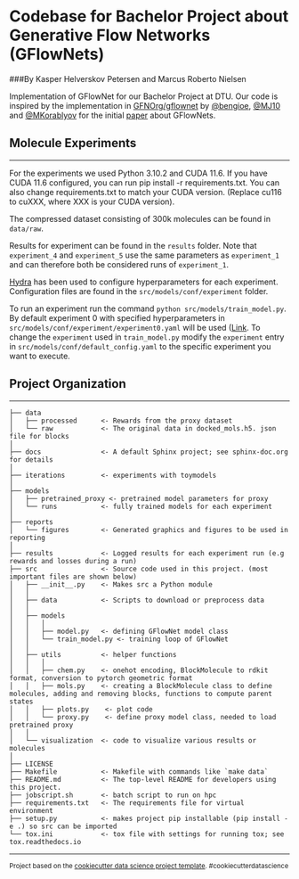 Codebase for Bachelor Project about Generative Flow Networks (GFlowNets)
==============================
###By Kasper Helverskov Petersen and Marcus Roberto Nielsen

Implementation of GFlowNet for our Bachelor Project at DTU. Our code is inspired by the implementation in [GFNOrg/gflownet](GFNOrg/gflownet) by [@bengioe](https://github.com/bengioe), [@MJ10](https://github.com/MJ10) and [@MKorablyov](https://github.com/MKorablyov) for the initial [paper](https://arxiv.org/abs/2106.04399) about GFlowNets.

## Molecule Experiments
-----------
For the experiments we used Python 3.10.2 and CUDA 11.6. If you have CUDA 11.6 configured, you can run pip install -r requirements.txt. You can also change requirements.txt to match your CUDA version. (Replace cu116 to cuXXX, where XXX is your CUDA version).

The compressed dataset consisting of 300k molecules can be found in `data/raw`.

Results for experiment can be found in the `results` folder. Note that `experiment_4` and `experiment_5` use the same parameters as `experiment_1` and can therefore both be considered runs of `experiment_1`.

[Hydra](https://hydra.cc/docs/intro/) has been used to configure hyperparameters for each experiment. Configuration files are found in the `src/models/conf/experiment` folder.

To run an experiment run the command `python src/models/train_model.py`. By default experiment 0 with specified hyperparameters in `src/models/conf/experiment/experiment0.yaml` will be used ([Link](https://github.com/khelverskovp/gflownets/blob/main/src/models/conf/experiment/experiment0.yaml). To change the `experiment` used in `train_model.py` modify the `experiment` entry in `src/models/conf/default_config.yaml` to the specific experiment you want to execute.

## Project Organization
------------

    ├── data
    │   ├── processed      <- Rewards from the proxy dataset
    │   └── raw            <- The original data in docked_mols.h5. json file for blocks
    │
    ├── docs               <- A default Sphinx project; see sphinx-doc.org for details
    │
    ├── iterations         <- experiments with toymodels
    │
    ├── models             
    │   ├── pretrained_proxy <- pretrained model parameters for proxy
    │   └── runs           <- fully trained models for each experiment
    │
    ├── reports            
    │   └── figures        <- Generated graphics and figures to be used in reporting
    │
    ├── results            <- Logged results for each experiment run (e.g rewards and losses during a run)   
    ├── src                <- Source code used in this project. (most important files are shown below)
    │   ├── __init__.py    <- Makes src a Python module
    │   │
    │   ├── data           <- Scripts to download or preprocess data
    │   │
    │   ├── models         
    │   │   │
    │   │   ├── model.py   <- defining GFlowNet model class
    │   │   └── train_model.py <- training loop of GFlowNet
    │   │
    │   ├── utils          <- helper functions
    │   │   │                
    │   │   ├── chem.py    <- onehot encoding, BlockMolecule to rdkit format, conversion to pytorch geometric format
    │   │   ├── mols.py    <- creating a BlockMolecule class to define molecules, adding and removing blocks, functions to compute parent states
    │   │   ├── plots.py    <- plot code
    │   │   └── proxy.py    <- define proxy model class, needed to load pretrained proxy
    │   │
    │   └── visualization  <- code to visualize various results or molecules          
    │
    ├── LICENSE
    ├── Makefile           <- Makefile with commands like `make data`
    ├── README.md          <- The top-level README for developers using this project.
    ├── jobscript.sh       <- batch script to run on hpc
    ├── requirements.txt   <- The requirements file for virtual environment
    ├── setup.py           <- makes project pip installable (pip install -e .) so src can be imported
    └── tox.ini            <- tox file with settings for running tox; see tox.readthedocs.io


--------

<p><small>Project based on the <a target="_blank" href="https://drivendata.github.io/cookiecutter-data-science/">cookiecutter data science project template</a>. #cookiecutterdatascience</small></p>